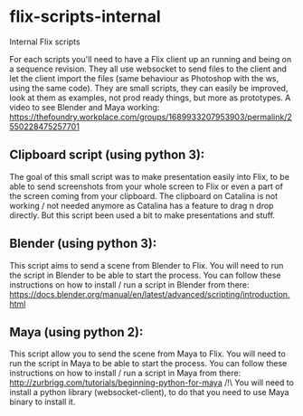 # flix-scripts-internal
Internal Flix scripts


For each scripts you'll need to have a Flix client up an running and being on a sequence revision. They all use websocket to send files to the client and let the client import the files (same behaviour as Photoshop with the ws, using the same code).
They are small scripts, they can easily be improved, look at them as examples, not prod ready things, but more as prototypes.
A video to see Blender and Maya working: https://thefoundry.workplace.com/groups/1689933207953903/permalink/2550228475257701

## Clipboard script (using python 3):
The goal of this small script was to make presentation easily into Flix, to be able to send screenshots from your whole screen to Flix or even a part of the screen coming from your clipboard. The clipboard on Catalina is not working / not needed anymore as Catalina has a feature to drag n drop directly. But this script been used a bit to make presentations and stuff.

## Blender (using python 3):
This script aims to send a scene from Blender to Flix. You will need to run the script in Blender to be able to start the process.
You can follow these instructions on how to install / run a script in Blender from there: https://docs.blender.org/manual/en/latest/advanced/scripting/introduction.html

## Maya (using python 2):
This script allow you to send the scene from Maya to Flix. You will need to run the script in Maya to be able to start the process.
You can follow these instructions on how to install / run a script in Maya from there: http://zurbrigg.com/tutorials/beginning-python-for-maya
/!\ You will need to install a python library (websocket-client), to do that you need to use Maya binary to install it.

